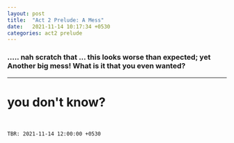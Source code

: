 ```yaml
---
layout: post
title:  "Act 2 Prelude: A Mess"
date:   2021-11-14 10:17:34 +0530
categories: act2 prelude
---
```

### ..... nah scratch that ... this looks worse than expected; yet Another big mess! What is it that you even wanted? 

<!--more-->

---
# you don't know?
&nbsp;





`TBR: 2021-11-14 12:00:00 +0530`
